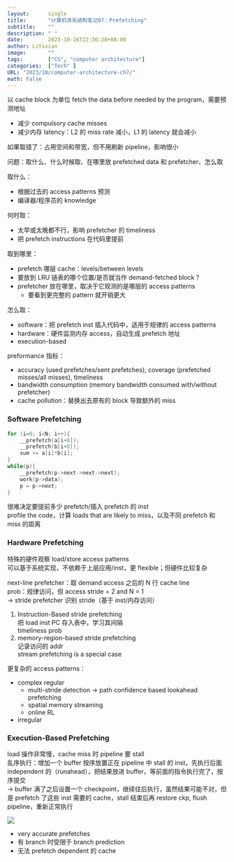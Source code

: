 ```yaml
---
layout: 	 single
title:       "计算机体系结构笔记07：Prefetching"
subtitle:    ""
description: " "
date:        2023-10-16T22:36:28+08:00
author: LiYixian
image:       ""
tags:        ["CS", "computer architecture"]
categories:  ["Tech" ]
URL: "2023/10/computer-architecture-ch7/"
math: False
---
```


以 cache block 为单位 fetch the data before needed by the program，需要预测地址  
- 减少 compulsory cache misses
- 减少内存 latency：L2 的 miss rate 减小，L1 的 latency 就会减小

如果取错了：占用空间和带宽，但不用刷新 pipeline，影响很小  

问题：取什么、什么时候取、在哪里放 prefetched data 和 prefetcher、怎么取  

取什么：  
- 根据过去的 access patterns 预测  
- 编译器/程序员的 knowledge  

何时取：  
- 太早或太晚都不行，影响 prefetcher 的 timeliness  
- 把 prefetch instructions 在代码里提前

取到哪里：  
- prefetch 哪层 cache：levels/between levels
- 要放到 LRU 链表的哪个位置/是否就当作 demand-fetched block？  
- prefetcher 放在哪里，取决于它观测的是哪层的 access patterns  
	- 要看到更完整的 pattern 就开销更大

怎么取：  
- software：把 prefetch inst 插入代码中，适用于规律的 access patterns
- hardware：硬件监测内存 access，自动生成 prefetch 地址
- execution-based

preformance 指标：  
- accuracy (used prefetches/sent prefetches), coverage (prefetched misses/all misses), timeliness  
- bandwidth consumption (memory bandwidth consumed with/without prefetcher)  
- cache pollution：替换出去原有的 block 导致额外的 miss  

### Software Prefetching

```c
for (i=0; i<N; i++){
	__prefetch(a[i+8]);
	__prefetch(b[i+8]);
	sum += a[i]*b[i];
}
while(p){
	__prefetch(p->next->next->next);
	work(p->data);
	p = p->next;
}
```
很难决定要提前多少 prefetch/插入 prefetch 的 inst  
profile the code，计算 loads that are likely to miss，以及不同 prefetch 和 miss 的距离  

### Hardware Prefetching

特殊的硬件观察 load/store access patterns  
可以基于系统实现，不依赖于上层应用/inst，更 flexible；但硬件比较复杂  

next-line prefetcher：取 demand access 之后的 N 行 cache line  
prob：规律访问，但 access stride = 2 and N = 1  
-> stride prefetcher 识别 stride（基于 inst/内存访问）  

1. Instruction-Based stride prefetching  
	把 load inst PC 存入表中，学习其间隔  
	timeliness prob  
2. memory-region-based stride prefetching  
	记录访问的 addr  
	stream prefetching is a special case  

更复杂的 access patterns：  
- complex regular
	- multi-stride detection -> path confidence based lookahead prefetching
	- spatial memory streaming
	- online RL
- irregular

### Execution-Based Prefetching

load 操作非常慢，cache miss 时 pipeline 要 stall  
乱序执行：增加一个 buffer 按序放置正在 pipeline 中 stall 的 inst，先执行后面 independent 的（runahead），把结果放进 buffer，等前面的指令执行完了，按序提交  
-> buffer 满了之后设置一个 checkpoint，继续往后执行，虽然结果可能不对，但是 prefetch 了这些 inst 需要的 cache，stall 结束后再 restore ckp, flush pipeline，重新正常执行  

![](/img/runahead例子.png)

- very accurate prefetches
- 有 branch 时受限于 branch prediction  
- 无法 prefetch dependent 的 cache  
